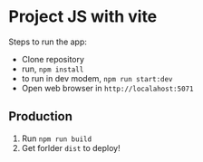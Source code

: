# Project JS with vite

Steps to run the app: 

- Clone repository  
- run,  ```npm install``` 
- to run in dev modem, ```npm run start:dev```
- Open web browser in ```http://localahost:5071```

## Production

1. Run ``` npm run build ```
2. Get forlder ```dist``` to deploy!